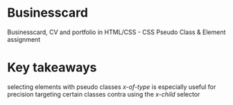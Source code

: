 # Businesscard
Businesscard, CV and portfolio in HTML/CSS - CSS Pseudo Class &amp; Element assignment
# Key takeaways
selecting elements with pseudo classes
*x-of-type* is especially useful for precision targeting certain classes contra using the *x-child* selector 
